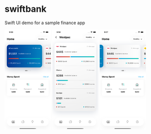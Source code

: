 # swiftbank

Swift UI demo for a sample finance app

<p align="left">
  <img src="https://github.com/jaysalvador/swiftbank/blob/main/img/img1.png" width="150" alt="accessibility text">

  <img src="https://github.com/jaysalvador/swiftbank/blob/main/img/img2.png" width="150" alt="accessibility text">

  <img src="https://github.com/jaysalvador/swiftbank/blob/main/img/img3.png" width="150" alt="accessibility text">
</p>
